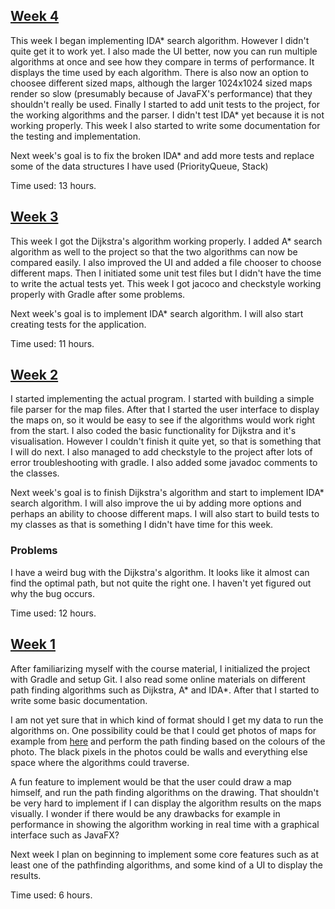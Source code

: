 ## [Week 4](#week-4)
This week I began implementing IDA* search algorithm. However I didn't quite get it to work yet. I also made the UI better, now you can run multiple algorithms at once and see how they compare in terms of performance. It displays the time used by each algorithm. There is also now an option to choosee different sized maps, although the larger 1024x1024 sized maps render so slow (presumably because of JavaFX's performance) that they shouldn't really be used. Finally I started to add unit tests to the project, for the working algorithms and the parser. I didn't test IDA* yet because it is not working properly. This week I also started to write some documentation for the testing and implementation.

Next week's goal is to fix the broken IDA* and add more tests and replace some of the data structures I have used (PriorityQueue, Stack)

Time used: 13 hours.

## [Week 3](#week-3)
This week I got the Dijkstra's algorithm working properly. I added A* search algorithm as well to the project so that the two algorithms can now be compared easily. I also improved the UI and added a file chooser to choose different maps. Then I initiated some unit test files but I didn't have the time to write the actual tests yet. This week I got jacoco and checkstyle working properly with Gradle after some problems.

Next week's goal is to implement IDA* search algorithm. I will also start creating tests for the application.

Time used: 11 hours.

## [Week 2](#week-2)
I started implementing the actual program. I started with building a simple file parser for the map files. After that I started the user interface to display the maps on, so it would be easy to see if the algorithms would work right from the start. I also coded the basic functionality for Dijkstra and it's visualisation. However I couldn't finish it quite yet, so that is something that I will do next. I also managed to add checkstyle to the project after lots of error troubleshooting with gradle. I also added some javadoc comments to the classes.

Next week's goal is to finish Dijkstra's algorithm and start to implement IDA* search algorithm. I will also improve the ui by adding more options and perhaps an ability to choose different maps. I will also start to build tests to my classes as that is something I didn't have time for this week.

### Problems
I have a weird bug with the Dijkstra's algorithm. It looks like it almost can find the optimal path, but not quite the right one. I haven't yet figured out why the bug occurs.

Time used: 12 hours.

## [Week 1](#week-1)
After familiarizing myself with the course material, I initialized the project with Gradle and setup Git. I also read some online materials on different path finding algorithms such as Dijkstra, A* and IDA*. After that I started to write some basic documentation.

I am not yet sure that in which kind of format should I get my data to run the algorithms on. One possibility could be that I could get photos of maps for example from [here](https://www.movingai.com/benchmarks/street/index.html) and perform the path finding based on the colours of the photo. The black pixels in the photos could be walls and everything else space where the algorithms could traverse.

A fun feature to implement would be that the user could draw a map himself, and run the path finding algorithms on the drawing. That shouldn't be very hard to implement if I can display the algorithm results on the maps visually. I wonder if there would be any drawbacks for example in performance in showing the algorithm working in real time with a graphical interface such as JavaFX?

Next week I plan on beginning to implement some core features such as at least one of the pathfinding algorithms, and some kind of a UI to display the results.

Time used: 6 hours.
